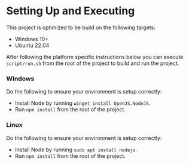 # Setting Up and Executing
This project is optimized to be build on the following targets:
- Windows 10+
- Ubuntu 22.04

After following the platform specific instructions below you can execute `script/run.sh` from the root of the project to
build and run the project.

### Windows
Do the following to ensure your environment is setup correctly:
- Install Node by running `winget install OpenJS.NodeJS`.
- Run `npm install` from the root of the project.

### Linux
Do the following to ensure your environment is setup correctly:
- Install Node by running `sudo apt install nodejs`.
- Run `npm install` from the root of the project.
